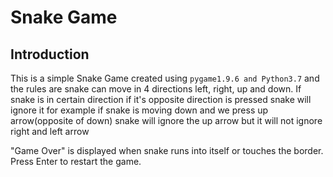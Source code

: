# Snake Game

## Introduction
This is a simple Snake Game created using `pygame1.9.6 and Python3.7` and the rules are snake can move in 4 directions left, right, up and down. If snake is in certain direction if it's opposite direction is pressed snake will ignore it for example if snake is moving down and we press up arrow(opposite of down) snake will ignore the up arrow but it will not ignore right and left arrow

"Game Over" is displayed when snake runs into itself or touches the border. Press Enter to restart the game.



